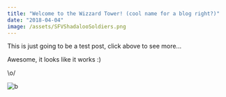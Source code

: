 ```yaml
---
title: "Welcome to the Wizzard Tower! (cool name for a blog right?)"
date: "2018-04-04"
image: /assets/SFVShadalooSoldiers.png
---
```


This is just going to be a test post, click above to see more...

<!-- end -->
  
Awesome, it looks like it works :)
  
\o/

![b](/assets/sfvblanka.png)